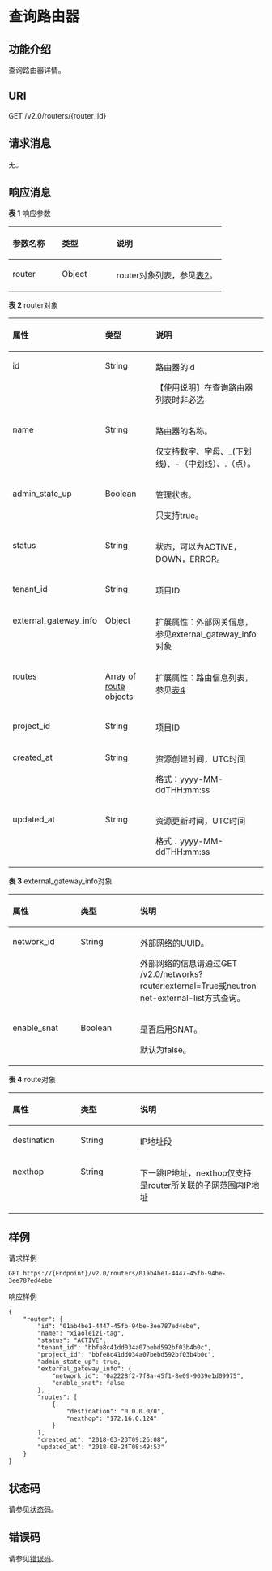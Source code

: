# 查询路由器<a name="ZH-CN_TOPIC_0201534075"></a>

## 功能介绍<a name="section64937351205744"></a>

查询路由器详情。

## URI<a name="section27580478205744"></a>

GET /v2.0/routers/\{router\_id\}

## 请求消息<a name="section60819119205744"></a>

无。

## 响应消息<a name="section45287922205744"></a>

**表 1**  响应参数

<a name="table44443065205744"></a>
<table><thead align="left"><tr id="row61398570205744"><th class="cellrowborder" valign="top" width="23.169999999999998%" id="mcps1.2.4.1.1"><p id="p7228234205744"><a name="p7228234205744"></a><a name="p7228234205744"></a>参数名称</p>
</th>
<th class="cellrowborder" valign="top" width="25.61%" id="mcps1.2.4.1.2"><p id="p48616054205744"><a name="p48616054205744"></a><a name="p48616054205744"></a>类型</p>
</th>
<th class="cellrowborder" valign="top" width="51.22%" id="mcps1.2.4.1.3"><p id="p1505045205744"><a name="p1505045205744"></a><a name="p1505045205744"></a>说明</p>
</th>
</tr>
</thead>
<tbody><tr id="row54799831205744"><td class="cellrowborder" valign="top" width="23.169999999999998%" headers="mcps1.2.4.1.1 "><p id="p9601350205744"><a name="p9601350205744"></a><a name="p9601350205744"></a>router</p>
</td>
<td class="cellrowborder" valign="top" width="25.61%" headers="mcps1.2.4.1.2 "><p id="p39511881205744"><a name="p39511881205744"></a><a name="p39511881205744"></a>Object</p>
</td>
<td class="cellrowborder" valign="top" width="51.22%" headers="mcps1.2.4.1.3 "><p id="p63022381205744"><a name="p63022381205744"></a><a name="p63022381205744"></a>router对象列表，参见<a href="#table24153696181443">表2</a>。</p>
</td>
</tr>
</tbody>
</table>

**表 2**  router对象

<a name="table24153696181443"></a>
<table><thead align="left"><tr id="row11861342181443"><th class="cellrowborder" valign="top" width="26.669999999999998%" id="mcps1.2.4.1.1"><p id="p21244677181443"><a name="p21244677181443"></a><a name="p21244677181443"></a>属性</p>
</th>
<th class="cellrowborder" valign="top" width="23.330000000000002%" id="mcps1.2.4.1.2"><p id="p43097239181443"><a name="p43097239181443"></a><a name="p43097239181443"></a>类型</p>
</th>
<th class="cellrowborder" valign="top" width="50%" id="mcps1.2.4.1.3"><p id="p36728767181443"><a name="p36728767181443"></a><a name="p36728767181443"></a>说明</p>
</th>
</tr>
</thead>
<tbody><tr id="row22240136181443"><td class="cellrowborder" valign="top" width="26.669999999999998%" headers="mcps1.2.4.1.1 "><p id="p56620590181443"><a name="p56620590181443"></a><a name="p56620590181443"></a>id</p>
</td>
<td class="cellrowborder" valign="top" width="23.330000000000002%" headers="mcps1.2.4.1.2 "><p id="p22865048181443"><a name="p22865048181443"></a><a name="p22865048181443"></a>String</p>
</td>
<td class="cellrowborder" valign="top" width="50%" headers="mcps1.2.4.1.3 "><p id="p46905229181443"><a name="p46905229181443"></a><a name="p46905229181443"></a>路由器的id</p>
<p id="p121142486504"><a name="p121142486504"></a><a name="p121142486504"></a>【使用说明】在查询路由器列表时非必选</p>
</td>
</tr>
<tr id="row19493885181443"><td class="cellrowborder" valign="top" width="26.669999999999998%" headers="mcps1.2.4.1.1 "><p id="p35500827181443"><a name="p35500827181443"></a><a name="p35500827181443"></a>name</p>
</td>
<td class="cellrowborder" valign="top" width="23.330000000000002%" headers="mcps1.2.4.1.2 "><p id="p56994705181443"><a name="p56994705181443"></a><a name="p56994705181443"></a>String</p>
</td>
<td class="cellrowborder" valign="top" width="50%" headers="mcps1.2.4.1.3 "><p id="p11978624181443"><a name="p11978624181443"></a><a name="p11978624181443"></a>路由器的名称。</p>
<p id="p30744457181443"><a name="p30744457181443"></a><a name="p30744457181443"></a>仅支持数字、字母、_(下划线)、-（中划线）、.（点）。</p>
</td>
</tr>
<tr id="row8264657181443"><td class="cellrowborder" valign="top" width="26.669999999999998%" headers="mcps1.2.4.1.1 "><p id="p65457453181443"><a name="p65457453181443"></a><a name="p65457453181443"></a>admin_state_up</p>
</td>
<td class="cellrowborder" valign="top" width="23.330000000000002%" headers="mcps1.2.4.1.2 "><p id="p453502181443"><a name="p453502181443"></a><a name="p453502181443"></a>Boolean</p>
</td>
<td class="cellrowborder" valign="top" width="50%" headers="mcps1.2.4.1.3 "><p id="p48641520181443"><a name="p48641520181443"></a><a name="p48641520181443"></a>管理状态。</p>
<p id="p35120501181443"><a name="p35120501181443"></a><a name="p35120501181443"></a>只支持true。</p>
</td>
</tr>
<tr id="row47649056181443"><td class="cellrowborder" valign="top" width="26.669999999999998%" headers="mcps1.2.4.1.1 "><p id="p34368308181443"><a name="p34368308181443"></a><a name="p34368308181443"></a>status</p>
</td>
<td class="cellrowborder" valign="top" width="23.330000000000002%" headers="mcps1.2.4.1.2 "><p id="p32369557181443"><a name="p32369557181443"></a><a name="p32369557181443"></a>String</p>
</td>
<td class="cellrowborder" valign="top" width="50%" headers="mcps1.2.4.1.3 "><p id="p4016564181443"><a name="p4016564181443"></a><a name="p4016564181443"></a>状态，可以为ACTIVE， DOWN，ERROR。</p>
</td>
</tr>
<tr id="row36149082181443"><td class="cellrowborder" valign="top" width="26.669999999999998%" headers="mcps1.2.4.1.1 "><p id="p42394506181443"><a name="p42394506181443"></a><a name="p42394506181443"></a>tenant_id</p>
</td>
<td class="cellrowborder" valign="top" width="23.330000000000002%" headers="mcps1.2.4.1.2 "><p id="p11402971181443"><a name="p11402971181443"></a><a name="p11402971181443"></a>String</p>
</td>
<td class="cellrowborder" valign="top" width="50%" headers="mcps1.2.4.1.3 "><p id="p10487112"><a name="p10487112"></a><a name="p10487112"></a>项目ID</p>
</td>
</tr>
<tr id="row26765861181443"><td class="cellrowborder" valign="top" width="26.669999999999998%" headers="mcps1.2.4.1.1 "><p id="p20551115181443"><a name="p20551115181443"></a><a name="p20551115181443"></a>external_gateway_info</p>
</td>
<td class="cellrowborder" valign="top" width="23.330000000000002%" headers="mcps1.2.4.1.2 "><p id="p54027655181443"><a name="p54027655181443"></a><a name="p54027655181443"></a>Object</p>
</td>
<td class="cellrowborder" valign="top" width="50%" headers="mcps1.2.4.1.3 "><p id="p12911840181443"><a name="p12911840181443"></a><a name="p12911840181443"></a>扩展属性：外部网关信息，参见external_gateway_info对象</p>
</td>
</tr>
<tr id="row49097702181443"><td class="cellrowborder" valign="top" width="26.669999999999998%" headers="mcps1.2.4.1.1 "><p id="p17490925181443"><a name="p17490925181443"></a><a name="p17490925181443"></a>routes</p>
</td>
<td class="cellrowborder" valign="top" width="23.330000000000002%" headers="mcps1.2.4.1.2 "><p id="p7478812181443"><a name="p7478812181443"></a><a name="p7478812181443"></a>Array of <a href="#table18829650181443">route</a> objects</p>
</td>
<td class="cellrowborder" valign="top" width="50%" headers="mcps1.2.4.1.3 "><p id="p5122123194853"><a name="p5122123194853"></a><a name="p5122123194853"></a>扩展属性：路由信息列表，参见<a href="#table18829650181443">表4</a></p>
</td>
</tr>
<tr id="row7278189151614"><td class="cellrowborder" valign="top" width="26.669999999999998%" headers="mcps1.2.4.1.1 "><p id="p870051413911"><a name="p870051413911"></a><a name="p870051413911"></a>project_id</p>
</td>
<td class="cellrowborder" valign="top" width="23.330000000000002%" headers="mcps1.2.4.1.2 "><p id="p15700614790"><a name="p15700614790"></a><a name="p15700614790"></a>String</p>
</td>
<td class="cellrowborder" valign="top" width="50%" headers="mcps1.2.4.1.3 "><p id="p1506171582614"><a name="p1506171582614"></a><a name="p1506171582614"></a>项目ID</p>
</td>
</tr>
<tr id="row172292215166"><td class="cellrowborder" valign="top" width="26.669999999999998%" headers="mcps1.2.4.1.1 "><p id="p1953114119914"><a name="p1953114119914"></a><a name="p1953114119914"></a>created_at</p>
</td>
<td class="cellrowborder" valign="top" width="23.330000000000002%" headers="mcps1.2.4.1.2 "><p id="p595318416919"><a name="p595318416919"></a><a name="p595318416919"></a>String</p>
</td>
<td class="cellrowborder" valign="top" width="50%" headers="mcps1.2.4.1.3 "><p id="p1395374115919"><a name="p1395374115919"></a><a name="p1395374115919"></a>资源创建时间，UTC时间</p>
<p id="p65980291419"><a name="p65980291419"></a><a name="p65980291419"></a>格式：yyyy-MM-ddTHH:mm:ss</p>
</td>
</tr>
<tr id="row106341917161611"><td class="cellrowborder" valign="top" width="26.669999999999998%" headers="mcps1.2.4.1.1 "><p id="p139719548912"><a name="p139719548912"></a><a name="p139719548912"></a>updated_at</p>
</td>
<td class="cellrowborder" valign="top" width="23.330000000000002%" headers="mcps1.2.4.1.2 "><p id="p53971154594"><a name="p53971154594"></a><a name="p53971154594"></a>String</p>
</td>
<td class="cellrowborder" valign="top" width="50%" headers="mcps1.2.4.1.3 "><p id="p1339713549918"><a name="p1339713549918"></a><a name="p1339713549918"></a>资源更新时间，UTC时间</p>
<p id="p1475019214481"><a name="p1475019214481"></a><a name="p1475019214481"></a>格式：yyyy-MM-ddTHH:mm:ss</p>
</td>
</tr>
</tbody>
</table>

**表 3**  external\_gateway\_info对象

<a name="table11448068181443"></a>
<table><thead align="left"><tr id="row58732356181443"><th class="cellrowborder" valign="top" width="26.669999999999998%" id="mcps1.2.4.1.1"><p id="p59700400181443"><a name="p59700400181443"></a><a name="p59700400181443"></a>属性</p>
</th>
<th class="cellrowborder" valign="top" width="23.34%" id="mcps1.2.4.1.2"><p id="p3894228181443"><a name="p3894228181443"></a><a name="p3894228181443"></a>类型</p>
</th>
<th class="cellrowborder" valign="top" width="49.99%" id="mcps1.2.4.1.3"><p id="p1781307181443"><a name="p1781307181443"></a><a name="p1781307181443"></a>说明</p>
</th>
</tr>
</thead>
<tbody><tr id="row10068178181443"><td class="cellrowborder" valign="top" width="26.669999999999998%" headers="mcps1.2.4.1.1 "><p id="p10216081181443"><a name="p10216081181443"></a><a name="p10216081181443"></a>network_id</p>
</td>
<td class="cellrowborder" valign="top" width="23.34%" headers="mcps1.2.4.1.2 "><p id="p22196257181443"><a name="p22196257181443"></a><a name="p22196257181443"></a>String</p>
</td>
<td class="cellrowborder" valign="top" width="49.99%" headers="mcps1.2.4.1.3 "><p id="p38375206181443"><a name="p38375206181443"></a><a name="p38375206181443"></a>外部网络的UUID。</p>
<p id="p21383968181443"><a name="p21383968181443"></a><a name="p21383968181443"></a>外部网络的信息请通过GET /v2.0/networks?router:external=True或neutron net-external-list方式查询。</p>
</td>
</tr>
<tr id="row58237990181443"><td class="cellrowborder" valign="top" width="26.669999999999998%" headers="mcps1.2.4.1.1 "><p id="p19656760181443"><a name="p19656760181443"></a><a name="p19656760181443"></a>enable_snat</p>
</td>
<td class="cellrowborder" valign="top" width="23.34%" headers="mcps1.2.4.1.2 "><p id="p48693751181443"><a name="p48693751181443"></a><a name="p48693751181443"></a>Boolean</p>
</td>
<td class="cellrowborder" valign="top" width="49.99%" headers="mcps1.2.4.1.3 "><p id="p22976335181443"><a name="p22976335181443"></a><a name="p22976335181443"></a>是否启用SNAT。</p>
<p id="p49143812181443"><a name="p49143812181443"></a><a name="p49143812181443"></a>默认为false。</p>
</td>
</tr>
</tbody>
</table>

**表 4**  route对象

<a name="table18829650181443"></a>
<table><thead align="left"><tr id="row60542282181443"><th class="cellrowborder" valign="top" width="26.669999999999998%" id="mcps1.2.4.1.1"><p id="p4977811181443"><a name="p4977811181443"></a><a name="p4977811181443"></a>属性</p>
</th>
<th class="cellrowborder" valign="top" width="23.34%" id="mcps1.2.4.1.2"><p id="p549581181443"><a name="p549581181443"></a><a name="p549581181443"></a>类型</p>
</th>
<th class="cellrowborder" valign="top" width="49.99%" id="mcps1.2.4.1.3"><p id="p9206714181443"><a name="p9206714181443"></a><a name="p9206714181443"></a>说明</p>
</th>
</tr>
</thead>
<tbody><tr id="row7546366181443"><td class="cellrowborder" valign="top" width="26.669999999999998%" headers="mcps1.2.4.1.1 "><p id="p7275939181443"><a name="p7275939181443"></a><a name="p7275939181443"></a>destination</p>
</td>
<td class="cellrowborder" valign="top" width="23.34%" headers="mcps1.2.4.1.2 "><p id="p52480209181443"><a name="p52480209181443"></a><a name="p52480209181443"></a>String</p>
</td>
<td class="cellrowborder" valign="top" width="49.99%" headers="mcps1.2.4.1.3 "><p id="p66892155181443"><a name="p66892155181443"></a><a name="p66892155181443"></a>IP地址段</p>
</td>
</tr>
<tr id="row65158490181443"><td class="cellrowborder" valign="top" width="26.669999999999998%" headers="mcps1.2.4.1.1 "><p id="p43346313181443"><a name="p43346313181443"></a><a name="p43346313181443"></a>nexthop</p>
</td>
<td class="cellrowborder" valign="top" width="23.34%" headers="mcps1.2.4.1.2 "><p id="p21390453181443"><a name="p21390453181443"></a><a name="p21390453181443"></a>String</p>
</td>
<td class="cellrowborder" valign="top" width="49.99%" headers="mcps1.2.4.1.3 "><p id="p17763616181443"><a name="p17763616181443"></a><a name="p17763616181443"></a>下一跳IP地址，nexthop仅支持是router所关联的子网范围内IP地址</p>
</td>
</tr>
</tbody>
</table>

## 样例<a name="section4539230205744"></a>

请求样例

```
GET https://{Endpoint}/v2.0/routers/01ab4be1-4447-45fb-94be-3ee787ed4ebe
```

响应样例

```
{
    "router": {
        "id": "01ab4be1-4447-45fb-94be-3ee787ed4ebe",
        "name": "xiaoleizi-tag",
        "status": "ACTIVE",
        "tenant_id": "bbfe8c41dd034a07bebd592bf03b4b0c",
        "project_id": "bbfe8c41dd034a07bebd592bf03b4b0c",
        "admin_state_up": true,
        "external_gateway_info": {
            "network_id": "0a2228f2-7f8a-45f1-8e09-9039e1d09975",
            "enable_snat": false
        },
        "routes": [
            {
                "destination": "0.0.0.0/0",
                "nexthop": "172.16.0.124"
            }
        ],
        "created_at": "2018-03-23T09:26:08",
        "updated_at": "2018-08-24T08:49:53"
    }
}
```

## 状态码<a name="section10470352390"></a>

请参见[状态码](状态码.md)。

## 错误码<a name="section85821649202813"></a>

请参见[错误码](错误码.md)。

